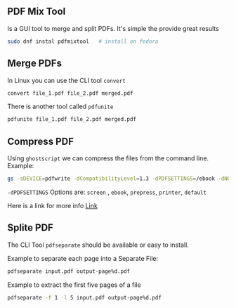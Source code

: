## PDF Mix Tool
Is a GUI tool to merge and split PDFs. It's simple the provide great results
```bash
sudo dnf instal pdfmixtool   # install on fedora
```

## Merge PDFs

In Linux you can use the CLI tool `convert`

```bash
convert file_1.pdf file_2.pdf merged.pdf
```

There is another tool called `pdfunite`

```bash
pdfunite file_1.pdf file_2.pdf merged.pdf
```
## Compress PDF

Using `ghostscript` we can compress the files from the command line. Example: 

```bash
gs -sDEVICE=pdfwrite -dCompatibilityLevel=1.3 -dPDFSETTINGS=/ebook -dNOPAUSE -dQUIET -dBATCH -sOutputFile=output.pdf input.pdf
```

`-dPDFSETTINGS` Options are: `screen` , `ebook`, `prepress`, `printer`, `default`

Here is a link for more info [Link](https://www.digitalocean.com/community/tutorials/reduce-pdf-file-size-in-linux)

## Splite PDF

The CLI Tool `pdfseparate` should be available or easy to install.

Example to separate each page into a Separate File:

```bash
pdfseparate input.pdf output-page%d.pdf
```

Example to extract the first five pages of a file

```bash
pdfseparate -f 1 -l 5 input.pdf output-page%d.pdf
```
